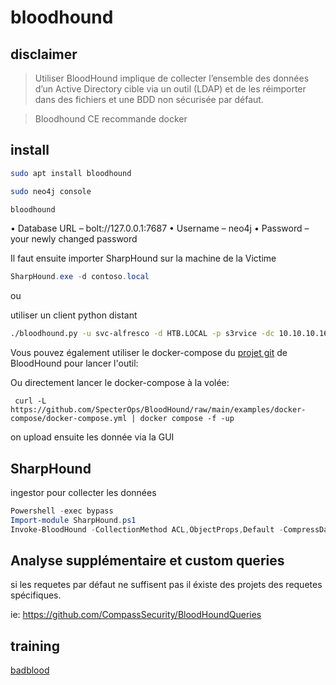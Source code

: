 # bloodhound

## disclaimer

> Utiliser BloodHound implique de collecter l’ensemble des données d’un Active Directory cible via un outil (LDAP) et de les réimporter dans des fichiers et une BDD non sécurisée par défaut.

> Bloodhound CE recommande docker

## install

```sh
sudo apt install bloodhound

sudo neo4j console

bloodhound
```


• Database URL – bolt://127.0.0.1:7687
• Username – neo4j
• Password – your newly changed password



Il faut ensuite importer SharpHound sur la machine de la Victime

```powershell
SharpHound.exe -d contoso.local
```
ou 

utiliser un client python distant

```sh
./bloodhound.py -u svc-alfresco -d HTB.LOCAL -p s3rvice -dc 10.10.10.161 -gc 10.10.10.161
```

Vous pouvez également utiliser le docker-compose du [projet git](https://github.com/SpecterOps/BloodHound/raw/main/examples/docker-compose/docker-compose.yml) de BloodHound pour lancer l'outil: 

Ou directement lancer le docker-compose à la volée:
```shell
 curl -L https://github.com/SpecterOps/BloodHound/raw/main/examples/docker-compose/docker-compose.yml | docker compose -f -up
```


on upload ensuite les donnée via la GUI


## SharpHound

ingestor pour collecter les données

```powershell
Powershell -exec bypass
Import-module SharpHound.ps1
Invoke-BloodHound -CollectionMethod ACL,ObjectProps,Default -CompressData –SkipPing
```


## Analyse supplémentaire et custom queries

si les requetes par défaut ne suffisent pas il éxiste des projets des requetes spécifiques.

ie: https://github.com/CompassSecurity/BloodHoundQueries

## training

[badblood](https://github.com/davidprowe/BadBlood)